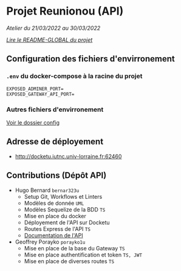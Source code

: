 # Projet Reunionou (API)

*Atelier du 21/03/2022 au 30/03/2022*

*[Lire le README-GLOBAL du projet](./README-GLOBAL.md)*

## Configuration des fichiers d'envirronement

### `.env` du docker-compose à la racine du projet

```env
EXPOSED_ADMINER_PORT=
EXPOSED_GATEWAY_API_PORT=
```

### Autres fichiers d'envirronement

[Voir le dossier config](./config/README.md)

## Adresse de déployement

- http://docketu.iutnc.univ-lorraine.fr:62460

## Contributions (Dépôt API)

- Hugo Bernard `bernar323u`
  - Setup Git, Workflows et Linters
  - Modèles de donnée `UML`
  - Modèles Sequelize de la BDD `TS`
  - Mise en place du docker
  - Déployement de l'API sur Docketu
  - Routes Express de l'API `TS`
  - [Documentation de l'API](https://github.com/Tenebrosful/Reunionou-Api/wiki/Api-Endpoint)
- Geoffrey Porayko `porayko1u`
  - Mise en place de la base du Gateway `TS`
  - Mise en place authentification et token `TS, JWT` 
  - Mise en place de diverses routes `TS`
